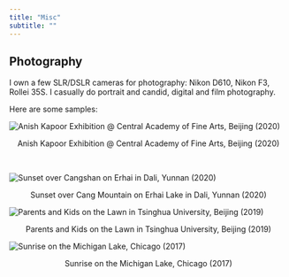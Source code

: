 ```yaml
---
title: "Misc"
subtitle: ""
---
```


## Photography

I own a few SLR/DSLR cameras for photography: Nikon D610, Nikon F3, Rollei 35S. I casually do portrait and candid, digital and film photography.

Here are some samples:

![Anish Kapoor Exhibition @ Central Academy of Fine Arts, Beijing (2020)](/media/anish.jpg)
<p style="text-align: center;">Anish Kapoor Exhibition @ Central Academy of Fine Arts, Beijing (2020)</p>
<br>

![Sunset over Cangshan on Erhai in Dali, Yunnan (2020)](/media/erhai-sunset.jpg)
<p style="text-align: center;">Sunset over Cang Mountain on Erhai Lake in Dali, Yunnan (2020)</p>

![Parents and Kids on the Lawn in Tsinghua University, Beijing (2019)](/media/thu-lawn.jpg)
<p style="text-align: center;">Parents and Kids on the Lawn in Tsinghua University, Beijing (2019)</p>

![Sunrise on the Michigan Lake, Chicago (2017)](/media/lake-michigan-sunrise.jpg)
<p style="text-align: center;">Sunrise on the Michigan Lake, Chicago (2017)</p>